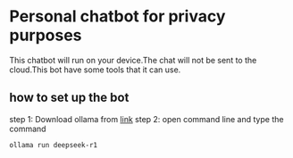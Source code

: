 # Personal chatbot for privacy purposes
This chatbot will run on your device.The chat will not be sent to the cloud.This bot have some tools that it can use.

## how to set up the bot
step 1: Download ollama from [link](https://ollama.com/download)
step 2: open command line and type the command
```
ollama run deepseek-r1
```
